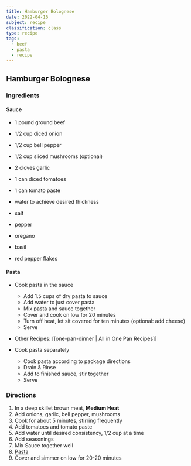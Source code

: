 ```yaml
---
title: Hamburger Bolognese
date: 2022-04-16
subject: recipe
classification: class
type: recipe
tags:
  - beef
  - pasta
  - recipe
---
```


## Hamburger Bolognese

### Ingredients

#### Sauce

- 1 pound ground beef
- 1/2 cup diced onion
- 1/2 cup bell pepper
- 1/2 cup sliced mushrooms (optional)
- 2 cloves garlic
- 1 can diced tomatoes
- 1 can tomato paste
- water to achieve desired thickness

- salt
- pepper
- oregano
- basil
- red pepper flakes

#### Pasta

- Cook pasta in the sauce
  - Add 1.5 cups of dry pasta to sauce
  - Add water to just cover pasta
  - Mix pasta and sauce together
  - Cover and cook on low for 20 minutes
  - Turn off heat, let sit covered for ten minutes (optional: add cheese)
  - Serve
- Other Recipes: [[one-pan-dinner | All in One Pan Recipes]]

- Cook pasta separately
  - Cook pasta according to package directions
  - Drain & Rinse
  - Add to finished sauce, stir together
  - Serve

### Directions

1. In a deep skillet brown meat, **Medium Heat**
2. Add onions, garlic, bell pepper, mushrooms
3. Cook for about 5 minutes, stirring frequently
4. Add tomatoes and tomato paste
5. Add water until desired consistency, 1/2 cup at a time
6. Add seasonings
7. Mix Sauce together well
8. [Pasta](#Pasta)
9. Cover and simmer on low for 20-20 minutes
